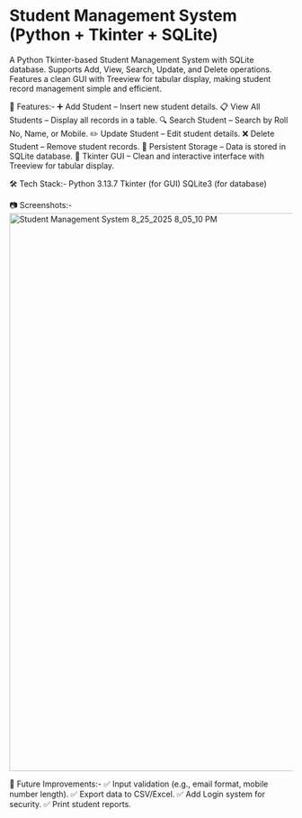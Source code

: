 # Student Management System (Python + Tkinter + SQLite)
A Python Tkinter-based Student Management System with SQLite database. Supports Add, View, Search, Update, and Delete operations. Features a clean GUI with Treeview for tabular display, making student record management simple and efficient.

🚀 Features:-
➕ Add Student – Insert new student details.
📋 View All Students – Display all records in a table.
🔍 Search Student – Search by Roll No, Name, or Mobile.
✏️ Update Student – Edit student details.
❌ Delete Student – Remove student records.
📂 Persistent Storage – Data is stored in SQLite database.
🎨 Tkinter GUI – Clean and interactive interface with Treeview for tabular display.

🛠️ Tech Stack:-
Python 3.13.7
Tkinter (for GUI)
SQLite3 (for database)

📷 Screenshots:-
<img width="1920" height="991" alt="Student Management System 8_25_2025 8_05_10 PM" src="https://github.com/user-attachments/assets/0818b68c-cf25-4af6-a53e-da021971034f" />

📌 Future Improvements:-
✅ Input validation (e.g., email format, mobile number length).
✅ Export data to CSV/Excel.
✅ Add Login system for security.
✅ Print student reports.
